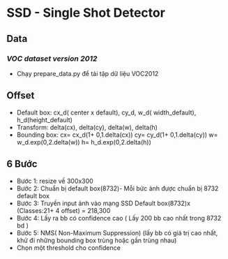 #  SSD - Single Shot Detector 

## Data
### *VOC dataset version 2012*
- Chạy prepare_data.py để tải tập dữ liệu VOC2012
## Offset
- Default box:
cx_d( center x default), cy_d, w_d( width_default), h_d(height_default)
- Transform:  delta(cx), delta(cy), delta(w), delta(h)
- Bounding box: 
cx= cx_d(1+ 0,1.delta(cx))
cy= cy_d(1+ 0,1.delta(cy))
w= w_d.exp(0,2.delta(w))
h= h_d.exp(0,2.delta(h))

## 6 Bước
* Bước 1: resize về 300x300
* Bước 2: Chuẩn bị default box(8732)- Mỗi bức ảnh được chuẩn bị 8732 default box
* Bước 3: Truyền input ảnh vào mạng SSD
Default box(8732)x (Classes:21+ 4 offset) = 218,300
* Bước 4: Lấy ra bb có confidence cao ( Lấy 200 bb cao nhất trong 8732 bd )
* Bước 5: NMS( Non-Maximum Suppression) (lấy bb có giá trị cao nhất, khử đi những bounding box trùng hoặc gần trùng nhau)
* Chọn một threshold cho confidence
